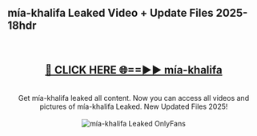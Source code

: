 <h2>mía-khalifa Leaked Video + Update Files 2025- 18hdr</h2>
<br>
<div align="center">
<h2><a href="https://libra.edu.pl?mía-khalifa" rel="nofollow">🔴 CLICK HERE 🌐==►► mía-khalifa</a></h2>
<br>
Get mía-khalifa leaked all content. Now you can access all videos and pictures of mía-khalifa Leaked. New Updated Files 2025!
<br>
<br>
<a href="https://libra.edu.pl?mía-khalifa" rel="nofollow" data-target="animated-image.originalLink"><img src="https://i.ibb.co.com/WyWwxjT/player-gif2.gif" alt="mía-khalifa Leaked OnlyFans" style="max-width: 100%; display: inline-block;" data-target="animated-image.originalImage"></a>
</div>
<br>